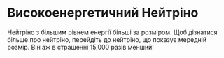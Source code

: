 # Високоенергетичний Нейтріно

Нейтріно з більшим рівнем енергії більші за розміром. Щоб дізнатися більше про
нейтріно, перейдіть до нейтріно, що показує мередній розмір. Він аж в страшенні
15,000 разів менший!
